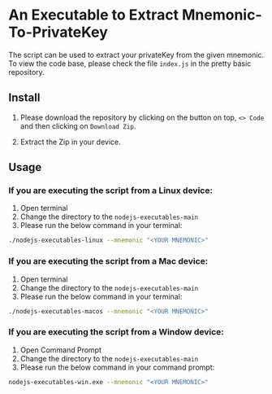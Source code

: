 # An Executable to Extract Mnemonic-To-PrivateKey

The script can be used to extract your privateKey from the given mnemonic. To view the code base, please check the file `index.js` in the pretty basic repository.

## Install
1. Please download the repository by clicking on the button on top, `<> Code` and then clicking on `Download Zip`.

2. Extract the Zip in your device. 

## Usage
### If you are executing the script from a Linux device: 
1. Open terminal
2. Change the directory to the  `nodejs-executables-main`
3. Please run the below command in your terminal:
  ```bash
  ./nodejs-executables-linux --mnemonic "<YOUR MNEMONIC>"
  ```


### If you are executing the script from a Mac device: 
1. Open terminal
2. Change the directory to the  `nodejs-executables-main`
3. Please run the below command in your terminal:
  ```bash
  ./nodejs-executables-macos --mnemonic "<YOUR MNEMONIC>"
  ```

### If you are executing the script from a Window device: 
1. Open Command Prompt
2. Change the directory to the  `nodejs-executables-main`
3. Please run the below command in your command prompt:
```bash
nodejs-executables-win.exe --mnemonic "<YOUR MNEMONIC>"
```
